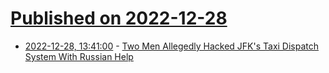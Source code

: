 # [Published on 2022-12-28](index.md)

* [2022-12-28, 13:41:00](https://soylentnews.org/article.pl?sid=22/12/27/1413235&from=rss) - [Two Men Allegedly Hacked JFK's Taxi Dispatch System With Russian Help](https://soylentnews.org/article.pl?sid=22/12/27/1413235&from=rss)
